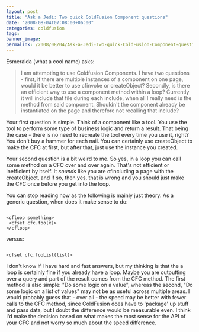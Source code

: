 ```yaml
---
layout: post
title: "Ask a Jedi: Two quick ColdFusion Component questions"
date: "2008-08-04T07:08:00+06:00"
categories: coldfusion 
tags: 
banner_image: 
permalink: /2008/08/04/Ask-a-Jedi-Two-quick-ColdFusion-Component-questions
---
```


Esmeralda (what a cool name) asks:

<blockquote>
<p>
I am attempting to use Coldfusion Components. I have two questions - first, if there are multiple instances of a component on one page, would it be better to use cfinvoke or createObject? Secondly, is there an efficient way to use a
component method within a loop? Currently it will include that file during each include, when all I really need is the method from said component. Shouldn't the component already be instantiated on the page and therefore not recalling that
include?
</p>
</blockquote>
<!--more-->
Your first question is simple. Think of a component like a tool. You use the tool to perform some type of business logic and return a result. That being the case - there is no need to recreate the tool every time you use it, right? You don't buy a hammer for each nail. You can certainly use createObject to make the CFC at first, but after that, just use the instance you created.

Your second question is a bit weird to me. So yes, in a loop you can call some method on a CFC over and over again. That's not efficient or inefficient by itself. It <i>sounds</i> like you are cfincluding a page with the createObject, and if so, then yes, that is wrong and you should just make the CFC once before you get into the loop.

You can stop reading now as the following is mainly just theory. As a generic question, when does it make sense to do:

<code>
&lt;cfloop something&gt;
 &lt;cfset cfc.foo(x)&gt;
&lt;/cfloop&gt;
</code>

versus:

<code>
&lt;cfset cfc.fooList(list)&gt;
</code>

I don't know if I have hard and fast answers, but my thinking is that the a loop is certainly fine if you already have a loop. Maybe you are outputting over a query and part of the result comes from the CFC method. The first method is also simple: "Do some logic on a value", whereas the second, "Do some logic on a list of values" may not be as useful across multiple areas. I would probably guess that - over all - the speed may be better with fewer calls to the CFC method, since ColdFusion does have to 'package' up stuff and pass data, but I doubt the difference would be measurable even. I think I'd make the decision based on what makes the most sense for the API of your CFC and not worry so much about the speed difference.